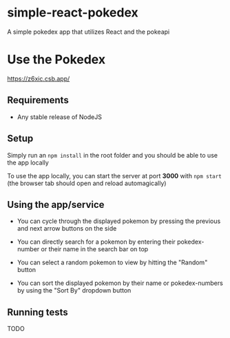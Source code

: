 # simple-react-pokedex

A simple pokedex app that utilizes React and the pokeapi

# Use the Pokedex

https://z6xic.csb.app/

## Requirements

* Any stable release of NodeJS

## Setup

Simply run an `npm install` in the root folder and you should be able to use the app locally

To use the app locally, you can start the server at port **3000** with `npm start` (the browser tab should open and reload automagically)

## Using the app/service

* You can cycle through the displayed pokemon by pressing the previous and next arrow buttons on the side

* You can directly search for a pokemon by entering their pokedex-number or their name in the search bar on top

* You can select a random pokemon to view by hitting the "Random" button

* You can sort the displayed pokemon by their name or pokedex-numbers by using the "Sort By" dropdown button

## Running tests

TODO
